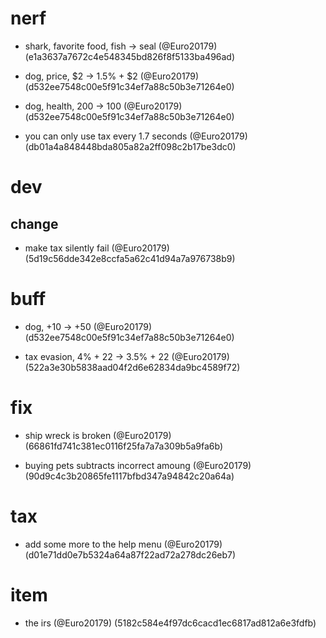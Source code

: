 # nerf

* shark, favorite food, fish -> seal (@Euro20179) (e1a3637a7672c4e548345bd826f8f5133ba496ad)

* dog, price, $2 -> 1.5% + $2 (@Euro20179) (d532ee7548c00e5f91c34ef7a88c50b3e71264e0)

* dog, health, 200 -> 100 (@Euro20179) (d532ee7548c00e5f91c34ef7a88c50b3e71264e0)

* you can only use tax every 1.7 seconds (@Euro20179) (db01a4a848448bda805a82a2ff098c2b17be3dc0)


# dev

## change

* make tax silently fail (@Euro20179) (5d19c56dde342e8ccfa5a62c41d94a7a976738b9)


# buff

* dog, +10 -> +50 (@Euro20179) (d532ee7548c00e5f91c34ef7a88c50b3e71264e0)

* tax evasion, 4% + 22 -> 3.5% + 22 (@Euro20179) (522a3e30b5838aad04f2d6e62834da9bc4589f72)


# fix

* ship wreck is broken (@Euro20179) (66861fd741c381ec0116f25fa7a7a309b5a9fa6b)

* buying pets subtracts incorrect amoung (@Euro20179) (90d9c4c3b20865fe1117bfbd347a94842c20a64a)


# tax

* add some more to the help menu (@Euro20179) (d01e71dd0e7b5324a64a87f22ad72a278dc26eb7)


# item

* the irs (@Euro20179) (5182c584e4f97dc6cacd1ec6817ad812a6e3fdfb)


